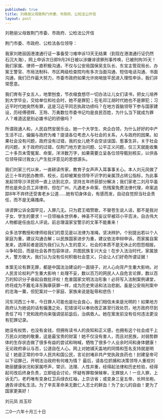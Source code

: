 ```yaml
---
published: true
title: 刘艳丽父母致荆门市委、市政府、公检法公开信
layout: post
---
```

刘艳丽父母致荆门市委、市政府、公检法公开信

荆门市委、市政府、公检法各位领导：

我家刘艳丽因港澳通行证一事备受刁难申诉13天无结果（到现在港澳通行证仍然石沉大海），网上申诉次日即9月26日被以涉嫌诽谤罪刑事传唤，已被刑拘35天！我们家属、律师一直积极沟通，不仅与公安局国保吴支队长、东宝主管双局长、办案王警官、市局法制科、市区两级检查院均有多次当面沟通、短信电话沟通、书面沟通，我们已作最大努力，市委市政府如果允许岗哨放平民进入理性申诉，我们非常愿意。

我们育有子女五人，地里刨食，节衣缩食想尽一切办法让儿女们读书，把女儿培养到大学毕业，交给单位和社会时，她不是罪犯；在毛邓江胡时代她也不是罪犯；习近平时代她突然有罪，这是习近平同志执政功绩吗？在地方首脑领导下参与国家建设，历经傅德辉、王玲、万勇数位市委书记均是良民百姓，为什么当下就成为罪人？难道这是别必雄书记的骄傲吗？

所谓政通人和，人民自然安居乐业。她一个大学生、央企白领，为什么好好的中产生活不过，偏偏与政府为难？提请各位考虑人与社会的关系，人与政府的因果。如果社会没有问题，政府没有过错，我的女儿绝不会空谈误国、惹事生非，关于社会的问题，关于政府的过错，仅荆门地方吏治问题、公平正义问题，仅三天就能收集二十多页未雪冤案、命案，洋洋数万字，如果需要立呈各位领导甄别核实，以供各位领导探讨我女儿产生批评意见的思想源头。

我们刘家三代以来，一直耕读传家，教育子女声声入耳事事关心。本人刘元凤做了近三十年的民办教师、校长，后却被某些领导不识字的亲属顶占转公指标，为此事发起领导沙洋民师一直上访到北京，坚持五年终获部分解决；我们家老二刘月华虽然也是央企员工非律师，但在广州，凡遇老乡命案、伤残案免费法律代理，命案追踪8年不弃终还受害老乡公道……她有切身体会，有感而发，自动自觉担当社会责任，而不是无痛搔痒。

诽谤罪公诉全国罕见，入罪几无。只为君王唱赞歌，不替苍生说人话，那不是我对子女、学生的要求！一日领袖永世供奉，神圣不可妄议早被邓小平否决，自古伟大人物都是任由后人评说。前总理温家宝警示的文革不能重来！

众多法学教授和律师给我们的意见是以法律为准绳，坚决辨护。个别提出若以个人家庭为重，建议沟通合解；以民族国家进步为重，建议依法申辩申诉。而家属自案发来，选择前者是因为我们认为人生的意义，社会的本质不是无休止的怨怨相报，斗争轮回，而是社会各界包容体谅，共图民族复兴大业！在步入法治时代，家属放大，警方做大，我们认为没有任何积极社会意义，只会让人们好奇所谓证据！

本案无论有罪无罪，都是中国法治建设的一面镜子，对人心向背产生重大影响，对人民言论权利产生重大影响！处理不妥，数以百万的网民人人自危言论罪，数以百万的知识分子奋起自救批评权！危害国家文明法治形象！必将写入法制案例课堂，终将成为不戴毛泽东胸章获罪一样，成为历史笑话和法治悲剧。虽是公安局刑案中的沧海一粟，但犯案对一个家庭、家族来说是耻辱和悲伤！

河东河西三十年，今日罪人可能也是社会良心，我们相信未来是光明的！如果地方政府认为她说的话有偏激之处，犯错误可以奉劝改正甚至行政处罚，地方政府尽到责任了吗？党和政府向来强调惩前毖后，治病救人。她在案发前没有任何违法更没有犯罪记录。

她没有权势，也没有金钱，但拥有读书人的良知和正义感，也拥有这个社会成千上万民众对她的敬重，这是最宝贵的财富！她不仅没有害人，而且对民族，对弱势群体的生存状态做了很多有益的尝试和呐喊，牺牲了很多个人业余时间和身体健康！无论政府承认与否，公道自在人心。网上对她铺天盖地的同情和签名支持就是明证！她是正常的中华人民共和国公民，言论封堵非共产党执政良药也！封建皇帝可以下诏罪己，开明法治政府有何难为情？
 最后，请各位抓捕和决策领导人重视刘艳丽健康状况和家属呼声，常识、法理、人性并重，经得起法律和历史检验，经得起司改后终身负责，立即组会讨论，怀疑有罪取保候审，无罪放人！一旦入罪，上诉无门，老朽唯有变身红卫兵绿衣红袖，上京访省；或变身三皇五帝，长辫龙袍，通告诽谤私生活。为了辛亥革命来无数仁人志士的鲜血！为了女儿的自由！更为了国家更美好！

刘元凤 肖玉珍

二0一六年十月三十日   